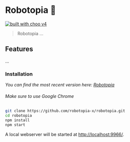 # Robotopia :robot:

[![built with choo v4](https://img.shields.io/badge/built%20with%20choo-v4-ffc3e4.svg?style=flat-square)](https://github.com/yoshuawuyts/choo)

> Robotopia ...

## Features
...

### Installation
*You can find the most recent version here: [Robotopia](https://robotopia.surge.sh)*
###### Make sure to use Google Chrome

```bash
git clone https://github.com/robotopia-x/robotopia.git
cd robotopia
npm install
npm start

```
A local webserver will be started at [http://localhost:9966/](http://localhost:9966/).
